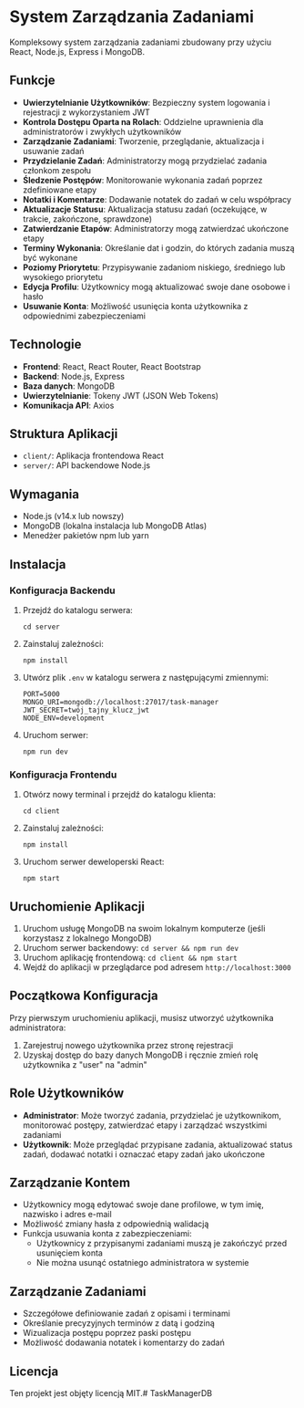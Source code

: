# System Zarządzania Zadaniami

Kompleksowy system zarządzania zadaniami zbudowany przy użyciu React, Node.js, Express i MongoDB.

## Funkcje

- **Uwierzytelnianie Użytkowników**: Bezpieczny system logowania i rejestracji z wykorzystaniem JWT
- **Kontrola Dostępu Oparta na Rolach**: Oddzielne uprawnienia dla administratorów i zwykłych użytkowników
- **Zarządzanie Zadaniami**: Tworzenie, przeglądanie, aktualizacja i usuwanie zadań
- **Przydzielanie Zadań**: Administratorzy mogą przydzielać zadania członkom zespołu
- **Śledzenie Postępów**: Monitorowanie wykonania zadań poprzez zdefiniowane etapy
- **Notatki i Komentarze**: Dodawanie notatek do zadań w celu współpracy
- **Aktualizacje Statusu**: Aktualizacja statusu zadań (oczekujące, w trakcie, zakończone, sprawdzone)
- **Zatwierdzanie Etapów**: Administratorzy mogą zatwierdzać ukończone etapy
- **Terminy Wykonania**: Określanie dat i godzin, do których zadania muszą być wykonane
- **Poziomy Priorytetu**: Przypisywanie zadaniom niskiego, średniego lub wysokiego priorytetu
- **Edycja Profilu**: Użytkownicy mogą aktualizować swoje dane osobowe i hasło
- **Usuwanie Konta**: Możliwość usunięcia konta użytkownika z odpowiednimi zabezpieczeniami

## Technologie

- **Frontend**: React, React Router, React Bootstrap
- **Backend**: Node.js, Express
- **Baza danych**: MongoDB
- **Uwierzytelnianie**: Tokeny JWT (JSON Web Tokens)
- **Komunikacja API**: Axios

## Struktura Aplikacji

- `client/`: Aplikacja frontendowa React
- `server/`: API backendowe Node.js

## Wymagania

- Node.js (v14.x lub nowszy)
- MongoDB (lokalna instalacja lub MongoDB Atlas)
- Menedżer pakietów npm lub yarn

## Instalacja

### Konfiguracja Backendu

1. Przejdź do katalogu serwera:
   ```
   cd server
   ```

2. Zainstaluj zależności:
   ```
   npm install
   ```

3. Utwórz plik `.env` w katalogu serwera z następującymi zmiennymi:
   ```
   PORT=5000
   MONGO_URI=mongodb://localhost:27017/task-manager
   JWT_SECRET=twój_tajny_klucz_jwt
   NODE_ENV=development
   ```

4. Uruchom serwer:
   ```
   npm run dev
   ```

### Konfiguracja Frontendu

1. Otwórz nowy terminal i przejdź do katalogu klienta:
   ```
   cd client
   ```

2. Zainstaluj zależności:
   ```
   npm install
   ```

3. Uruchom serwer deweloperski React:
   ```
   npm start
   ```

## Uruchomienie Aplikacji

1. Uruchom usługę MongoDB na swoim lokalnym komputerze (jeśli korzystasz z lokalnego MongoDB)
2. Uruchom serwer backendowy: `cd server && npm run dev`
3. Uruchom aplikację frontendową: `cd client && npm start`
4. Wejdź do aplikacji w przeglądarce pod adresem `http://localhost:3000`

## Początkowa Konfiguracja

Przy pierwszym uruchomieniu aplikacji, musisz utworzyć użytkownika administratora:

1. Zarejestruj nowego użytkownika przez stronę rejestracji
2. Uzyskaj dostęp do bazy danych MongoDB i ręcznie zmień rolę użytkownika z "user" na "admin"

## Role Użytkowników

- **Administrator**: Może tworzyć zadania, przydzielać je użytkownikom, monitorować postępy, zatwierdzać etapy i zarządzać wszystkimi zadaniami
- **Użytkownik**: Może przeglądać przypisane zadania, aktualizować status zadań, dodawać notatki i oznaczać etapy zadań jako ukończone

## Zarządzanie Kontem

- Użytkownicy mogą edytować swoje dane profilowe, w tym imię, nazwisko i adres e-mail
- Możliwość zmiany hasła z odpowiednią walidacją
- Funkcja usuwania konta z zabezpieczeniami:
  - Użytkownicy z przypisanymi zadaniami muszą je zakończyć przed usunięciem konta
  - Nie można usunąć ostatniego administratora w systemie

## Zarządzanie Zadaniami

- Szczegółowe definiowanie zadań z opisami i terminami
- Określanie precyzyjnych terminów z datą i godziną
- Wizualizacja postępu poprzez paski postępu
- Możliwość dodawania notatek i komentarzy do zadań

## Licencja

Ten projekt jest objęty licencją MIT.# TaskManagerDB
